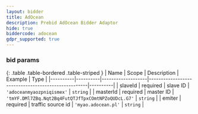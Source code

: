 ```yaml
---
layout: bidder
title: AdOcean
description: Prebid AdOcean Bidder Adaptor
hide: true
biddercode: adocean
gdpr_supported: true
---
```


### bid params

{: .table .table-bordered .table-striped }
| Name     | Scope    | Description       | Example                                            | Type     |
|----------|----------|-------------------|----------------------------------------------------|----------|
| slaveId  | required | slave ID          | `'adoceanmyaozpniqismex'`                          | `string` |
| masterId | required | master ID         | `'tmYF.DMl7ZBq.Nqt2Bq4FutQTJfTpxCOmtNPZoQUDcL.G7'` | `string` |
| emiter   | required | traffic source id | `'myao.adocean.pl'`                                | `string` |
